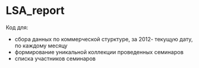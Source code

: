 # LSA_report

Код для:
* сбора данных по коммерческой стурктуре, за 2012- текущую дату, по каждому месяцу
* формирование уникальной коллекции проведенных семинаров
* списка участников семинаров
